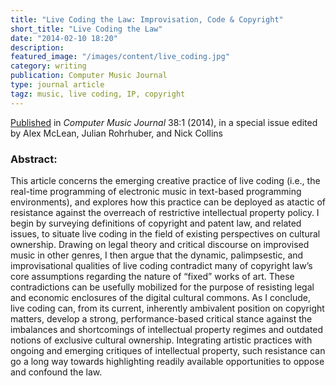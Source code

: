 ```yaml
---
title: "Live Coding the Law: Improvisation, Code & Copyright"
short_title: "Live Coding the Law"
date: "2014-02-10 18:20"
description:
featured_image: "/images/content/live_coding.jpg"
category: writing
publication: Computer Music Journal
type: journal article
tagz: music, live coding, IP, copyright
---
```


[Published][1] in _Computer Music Journal_ 38:1 (2014), in a special issue edited by  Alex McLean, Julian Rohrhuber, and Nick Collins

[1]: https://www.academia.edu/5259067/Live_Coding_the_Law_Improvisation_Code_and_Copyright

### Abstract:
This article concerns the emerging creative practice of live coding (i.e., the real-time programming of electronic music in text-based programming environments), and explores how this practice can be deployed as atactic of resistance against the overreach of restrictive intellectual property policy. I begin by surveying definitions of copyright and patent law, and related issues, to situate live coding in the field of existing perspectives on cultural ownership. Drawing on legal theory and critical discourse on improvised music in other genres, I then argue that the dynamic, palimpsestic, and improvisational qualities of live coding contradict many of copyright law’s core assumptions regarding the nature of “fixed” works of art. These contradictions can be usefully mobilized for the purpose of resisting legal and economic enclosures of the digital cultural commons. As I conclude, live coding can, from its current, inherently ambivalent position on copyright matters, develop a strong, performance-based critical stance against the imbalances and shortcomings of intellectual property regimes and outdated notions of exclusive cultural ownership. Integrating artistic practices with ongoing and emerging critiques of intellectual property, such resistance can go a long way towards highlighting readily available opportunities to oppose and confound the law.
